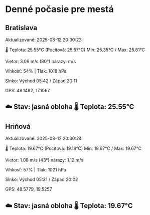 ﻿# Denné počasie pre mestá

## Bratislava
Aktualizované: 2025-08-12 20:30:23

🌡️ Teplota: 25.55°C 
(Pocitová: 25.57°C)
Min: 25.35°C / Max: 25.81°C

Vietor: 3.09 m/s    (80°) 
nárazy:  m/s

Vlhkosť: 54% | Tlak: 1018 hPa

Slnko: Východ 05:42 / Západ 20:11

GPS: 48.1482, 17.1067

☁️ Stav: jasná obloha        🌡️ Teplota: 25.55°C
---

## Hriňová
Aktualizované: 2025-08-12 20:30:24

🌡️ Teplota: 19.67°C 
(Pocitová: 19.18°C)
Min: 19.67°C / Max: 19.67°C

Vietor: 1.08 m/s (43°)
nárazy: 1.12 m/s

Vlhkosť: 57% | Tlak: 1021 hPa

Slnko: Východ 05:31 / Západ 20:02

GPS: 48.5779, 19.5257

☁️ Stav: jasná obloha        🌡️ Teplota: 19.67°C
---
